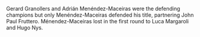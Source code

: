 Gerard Granollers and Adrián Menéndez-Maceiras were the defending champions but only Menéndez-Maceiras defended his title, partnering John Paul Fruttero. Ménendez-Maceiras lost in the first round to Luca Margaroli and Hugo Nys.
